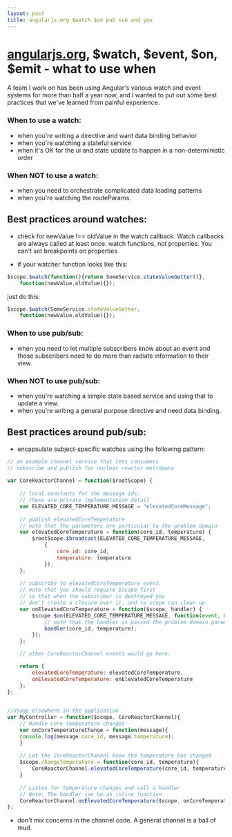 ```yaml
---
layout: post
title: angularjs.org $watch $on pub sub and you
---
```

# [angularjs.org](http://angularjs.org), $watch, $event, $on, $emit - what to use when

A team I work on has been using Angular's various watch and event systems for more than half a year now, and I wanted to put out some best practices that we've learned from painful experience.

### When to use a watch:
* when you're writing a directive and want data binding behavior
* when you're watching a stateful service 
* when it's OK for the ui and state update to happen in a non-deterministic order

### When NOT to use a watch:
* when you need to orchestrate complicated data loading patterns
* when you're watching the routeParams.

## Best practices around watches:

* check for newValue !== oldValue in the watch callback.  Watch callbacks are always called at least once.
watch functions, not properties.  You can't set breakpoints on properties

* if your watcher function looks like this:

``` javascript
$scope.$watch(function(){return SomeService.stateValueGetter()},
    function(newValue,oldValue){});
```

just do this:
``` javascript
$scope.$watch(SomeService.stateValueGetter,
    function(newValue,oldValue){});
```

### When to use pub/sub:

* when you need to let multiple subscribers know about an event and those subscribers need to do more than radiate information to their view.

### When NOT to use pub/sub:

* when you're watching a simple state based service and using that to update a view.
* when you're writing a general purpose directive and need data binding.

## Best practices around pub/sub:

* encapsulate subject-specific watches using the following pattern:

``` javascript 
// an example channel service that lets consumers
// subscribe and publish for nuclear reactor meltdowns
 
var CoreReactorChannel = function($rootScope) {
 
    // local constants for the message ids.  
    // these are private implementation detail
    var ELEVATED_CORE_TEMPERATURE_MESSAGE = "elevatedCoreMessage";
 
    // publish elevatedCoreTemperature
    // note that the parameters are particular to the problem domain
    var elevatedCoreTemperature = function(core_id, temperature) {
        $rootScope.$broadcast(ELEVATED_CORE_TEMPERATURE_MESSAGE,
            {
                core_id: core_id,
                temperature: temperature
            });
    };
 
    // subscribe to elevatedCoreTemperature event.
    // note that you should require $scope first 
    // so that when the subscriber is destroyed you 
    // don't create a closure over it, and te scope can clean up. 
    var onElevatedCoreTemperature = function($scope, handler) {
        $scope.$on(ELEVATED_CORE_TEMPERATURE_MESSAGE, function(event, message){
            // note that the handler is passed the problem domain parameters 
            handler(core_id, temperature);
        });
    };

    // other CoreReactorChannel events would go here.

    return {
        elevatedCoreTemperature: elevatedCoreTemperature,
        onElevatedCoreTemperature: onElevatedCoreTemperature
    };
};

 
//Usage elsewhere in the application
var MyController = function($scope, CoreReactorChannel){
    // Handle core temperature changes
    var onCoreTemperatureChange = function(message){
    console.log(message.core_id, message.temperature);
    }
    
    // Let the CoreReactorChannel know the temperature has changed
    $scope.changeTemperature = function(core_id, temperature){
        CoreReactorChannel.elevatedCoreTemperature(core_id, temperature);
    }
 
    // Listen for temperature changes and call a handler
    // Note: The handler can be an inline function
    CoreReactorChannel.onElevatedCoreTemperature($scope, onCoreTemperatureChange);
};   
```

* don't mix concerns in the channel code.  A general channel is a ball of mud.
